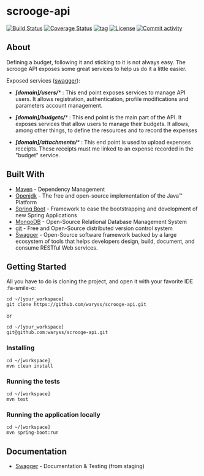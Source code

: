 # scrooge-api

[![Build Status](https://travis-ci.org/waryss/scrooge-api.svg?branch=master)](https://travis-ci.org/waryss/scrooge-api)
[![Coverage Status](https://coveralls.io/repos/github/waryss/scrooge-api/badge.svg?branch=master)](https://coveralls.io/github/waryss/scrooge-api?branch=master)
[![tag](https://img.shields.io/github/v/tag/waryss/scrooge-api.svg)](https://github.com/waryss/scrooge-api/releases)
[![License](http://img.shields.io/:license-apache-blue.svg)](http://www.apache.org/licenses/LICENSE-2.0.html)
[![Commit activity](https://img.shields.io/github/commit-activity/m/waryss/scrooge-api.svg)](https://github.com/waryss/scrooge-api/pulse)

## About

Defining a budget, following it and sticking to it is not always easy. The scrooge API exposes some great services to help us do it a little easier.

Exposed services ([swagger](https://github.com/waryss/scrooge-api#documentation "more")):
* _**[domain]/users/***_ : This end point exposes services to manage API users. It allows registration, authentication, profile modifications and parameters account management.

* _**[domain]/budgets/***_ : This end point is the main part of the API. It exposes services that allow users to manage their budgets. It allows, among other things, to define the resources and to record the expenses

* _**[domain]/attachments/***_ : This end point is used to upload expenses receipts. These receipts must me linked to an expense recorded in the "budget" service.


## Built With

* [Maven](https://maven.apache.org/) - Dependency Management
* [Openjdk](https://openjdk.java.net/projects/jdk/11/) - The free and open-source implementation of the Java™ Platform 
* [Spring Boot](https://spring.io/projects/spring-boot) - Framework to ease the bootstrapping and development of new Spring Applications
* [MongoDB](https://www.mongodb.com/fr) - Open-Source Relational Database Management System
* [git](https://git-scm.com/) - Free and Open-Source distributed version control system 
* [Swagger](https://swagger.io/) - Open-Source software framework backed by a large ecosystem of tools that helps developers design, build, document, and consume RESTful Web services.

## Getting Started

All you have to do is cloning the project, and open it with your favorite IDE :fa-smile-o:
```shell
cd ~/[your_workspace]
git clone https://github.com/waryss/scrooge-api.git
```
or
```shell
cd ~/[your_workspace]
git@github.com:waryss/scrooge-api.git
```

### Installing
```shell
cd ~/[workspace]
mvn clean install
```

### Running the tests
```shell
cd ~/[workspace]
mvn test
```

### Running the application locally
```shell
cd ~/[workspace]
mvn spring-boot:run
```
## Documentation
* [Swagger](https://scroogeapi.herokuapp.com/swagger-ui.html#) - Documentation & Testing (from staging)

